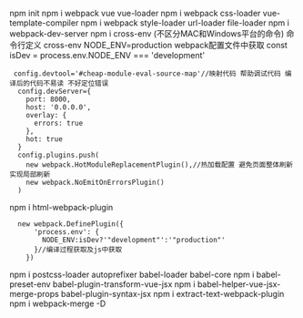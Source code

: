  npm init 
 npm i webpack vue vue-loader
 npm i webpack css-loader vue-template-compiler
 npm i webpack style-loader url-loader file-loader
 npm i webpack-dev-server
 npm i cross-env (不区分MAC和Windows平台的命令)
 命令行定义 cross-env NODE_ENV=production
 webpack配置文件中获取 const isDev = process.env.NODE_ENV === 'development'
```
 config.devtool='#cheap-module-eval-source-map'//映射代码 帮助调试代码 编译后的代码不易读 不好定位错误
  config.devServer={
    port: 8000,
    host: '0.0.0.0',
    overlay: {
      errors: true
    },
    hot: true
  }
  config.plugins.push(
    new webpack.HotModuleReplacementPlugin(),//热加载配置 避免页面整体刷新 实现局部刷新
    new webpack.NoEmitOnErrorsPlugin()
  )
```
  npm i html-webpack-plugin

```
  new webpack.DefinePlugin({
      'process.env': {
        NODE_ENV:isDev?'"development"':'"production"'
      }//编译过程获取及js中获取
    })
```
 npm i postcss-loader autoprefixer babel-loader babel-core
 npm i babel-preset-env babel-plugin-transform-vue-jsx
 npm i babel-helper-vue-jsx-merge-props babel-plugin-syntax-jsx
 npm i extract-text-webpack-plugin
 npm i webpack-merge -D